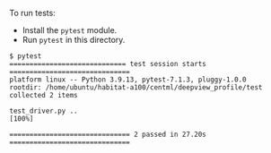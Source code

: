 To run tests:
* Install the `pytest` module.
* Run `pytest` in this directory.

```
$ pytest
============================= test session starts ==============================
platform linux -- Python 3.9.13, pytest-7.1.3, pluggy-1.0.0
rootdir: /home/ubuntu/habitat-a100/centml/deepview_profile/test
collected 2 items

test_driver.py ..                                                        [100%]

============================== 2 passed in 27.20s ==============================
```
